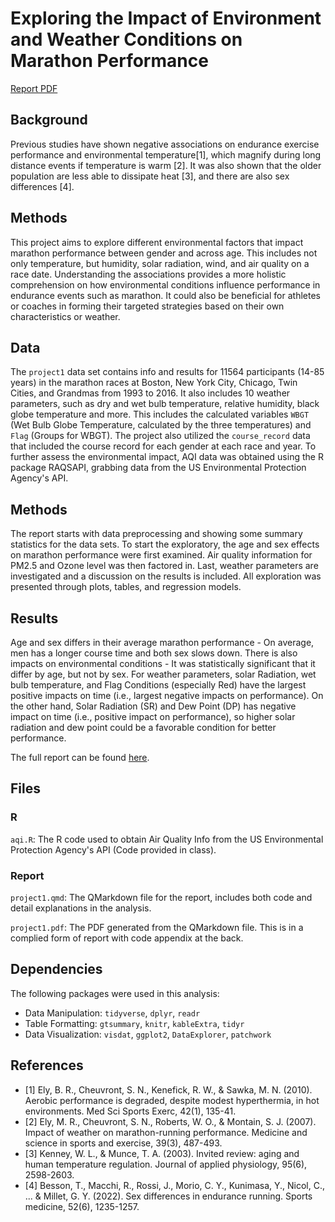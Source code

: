 # Exploring the Impact of Environment and Weather Conditions on Marathon Performance

[Report PDF](project1.pdf)

## Background

Previous studies have shown negative associations on endurance exercise performance and environmental temperature[1], which magnify during long distance events if temperature is warm [2]. It was also shown that the older population are less able to dissipate heat [3], and there are also sex differences [4].

## Methods

This project aims to explore different environmental factors that impact marathon performance between gender and across age. This includes not only temperature, but humidity, solar radiation, wind, and air quality on a race date. Understanding the associations provides a more holistic comprehension on how environmental conditions influence performance in endurance events such as marathon. It could also be beneficial for athletes or coaches in forming their targeted strategies based on their own characteristics or weather.

## Data

The `project1` data set contains info and results for 11564 participants (14-85 years) in the marathon races at Boston, New York City, Chicago, Twin Cities, and Grandmas from 1993 to 2016. It also includes 10 weather parameters, such as dry and wet bulb temperature, relative humidity, black globe temperature and more. This includes the calculated variables `WBGT` (Wet Bulb Globe Temperature, calculated by the three temperatures) and `Flag` (Groups for WBGT). The project also utilized the `course_record` data that included the course record for each gender at each race and year. To further assess the environmental impact, AQI data was obtained using the R package RAQSAPI, grabbing data from the US Environmental Protection Agency's API.

## Methods

The report starts with data preprocessing and showing some summary statistics for the data sets. To start the exploratory, the age and sex effects on marathon performance were first examined. Air quality information for PM2.5 and Ozone level was then factored in. Last, weather parameters are investigated and a discussion on the results is included. All exploration was presented through plots, tables, and regression models.

## Results

Age and sex differs in their average marathon performance - On average, men has a longer course time and both sex slows down. There is also impacts on environmental conditions - It was statistically significant that it differ by age, but not by sex. For weather parameters, solar Radiation, wet bulb temperature, and Flag Conditions (especially Red) have the largest positive impacts on time (i.e., largest negative impacts on performance). On the other hand, Solar Radiation (SR) and Dew Point (DP) has negative impact on time (i.e., positive impact on performance), so higher solar radiation and dew point could be a favorable condition for better performance.

The full report can be found [here](project1.pdf).

## Files

### R

`aqi.R`: The R code used to obtain Air Quality Info from the US Environmental Protection Agency's API (Code provided in class).

### Report

`project1.qmd`: The QMarkdown file for the report, includes both code and detail explanations in the analysis.

`project1.pdf`: The PDF generated from the QMarkdown file. This is in a complied form of report with code appendix at the back.

## Dependencies

The following packages were used in this analysis:

-   Data Manipulation: `tidyverse`, `dplyr`, `readr`
-   Table Formatting: `gtsummary`, `knitr`, `kableExtra`, `tidyr`
-   Data Visualization: `visdat`, `ggplot2`, `DataExplorer`, `patchwork`

## References

-   [1] Ely, B. R., Cheuvront, S. N., Kenefick, R. W., & Sawka, M. N. (2010). Aerobic performance is degraded, despite modest hyperthermia, in hot environments. Med Sci Sports Exerc, 42(1), 135-41.
-   [2] Ely, M. R., Cheuvront, S. N., Roberts, W. O., & Montain, S. J. (2007). Impact of weather on marathon-running performance. Medicine and science in sports and exercise, 39(3), 487-493.
-   [3] Kenney, W. L., & Munce, T. A. (2003). Invited review: aging and human temperature regulation. Journal of applied physiology, 95(6), 2598-2603.
-   [4] Besson, T., Macchi, R., Rossi, J., Morio, C. Y., Kunimasa, Y., Nicol, C., ... & Millet, G. Y. (2022). Sex differences in endurance running. Sports medicine, 52(6), 1235-1257.
